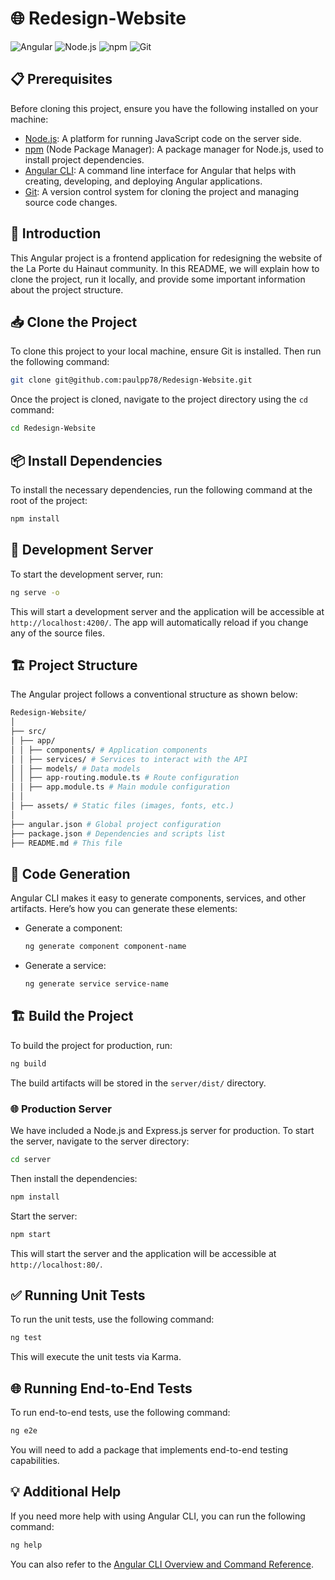 # 🌐 Redesign-Website

![Angular](https://img.shields.io/badge/Angular-DD0031?style=for-the-badge&logo=angular&logoColor=white)
![Node.js](https://img.shields.io/badge/Node.js-43853D?style=for-the-badge&logo=node.js&logoColor=white)
![npm](https://img.shields.io/badge/npm-CB3837?style=for-the-badge&logo=npm&logoColor=white)
![Git](https://img.shields.io/badge/Git-F05032?style=for-the-badge&logo=git&logoColor=white)

## 📋 Prerequisites

Before cloning this project, ensure you have the following installed on your machine:

- [Node.js](https://nodejs.org/): A platform for running JavaScript code on the server side.
- [npm](https://www.npmjs.com/) (Node Package Manager): A package manager for Node.js, used to install project dependencies.
- [Angular CLI](https://angular.io/cli): A command line interface for Angular that helps with creating, developing, and deploying Angular applications.
- [Git](https://git-scm.com/): A version control system for cloning the project and managing source code changes.

## 🚀 Introduction

This Angular project is a frontend application for redesigning the website of the La Porte du Hainaut community. In this README, we will explain how to clone the project, run it locally, and provide some important information about the project structure.

## 📥 Clone the Project

To clone this project to your local machine, ensure Git is installed. Then run the following command:

```bash
git clone git@github.com:paulpp78/Redesign-Website.git
```

Once the project is cloned, navigate to the project directory using the `cd` command:

```bash
cd Redesign-Website
```

## 📦 Install Dependencies

To install the necessary dependencies, run the following command at the root of the project:

```bash
npm install
```

## 🔧 Development Server

To start the development server, run:

```bash
ng serve -o
```

This will start a development server and the application will be accessible at `http://localhost:4200/`. The app will automatically reload if you change any of the source files.

## 🏗️ Project Structure

The Angular project follows a conventional structure as shown below:

```sh
Redesign-Website/
│
├── src/
│ ├── app/
│ │ ├── components/ # Application components
│ │ ├── services/ # Services to interact with the API
│ │ ├── models/ # Data models
│ │ ├── app-routing.module.ts # Route configuration
│ │ ├── app.module.ts # Main module configuration
│ │
│ ├── assets/ # Static files (images, fonts, etc.)
│
├── angular.json # Global project configuration
├── package.json # Dependencies and scripts list
├── README.md # This file
```

## 🔨 Code Generation

Angular CLI makes it easy to generate components, services, and other artifacts. Here’s how you can generate these elements:

- Generate a component:

  ```bash
  ng generate component component-name
  ```

- Generate a service:

  ```bash
  ng generate service service-name
  ```

## 🏗️ Build the Project

To build the project for production, run:

```bash
ng build
```

The build artifacts will be stored in the `server/dist/` directory.

### 🌐 Production Server

We have included a Node.js and Express.js server for production. To start the server, navigate to the server directory:

```bash
cd server
```

Then install the dependencies:

```bash
npm install
```

Start the server:

```bash
npm start
```

This will start the server and the application will be accessible at `http://localhost:80/`.

## ✅ Running Unit Tests

To run the unit tests, use the following command:

```bash
ng test
```

This will execute the unit tests via Karma.

## 🌐 Running End-to-End Tests

To run end-to-end tests, use the following command:

```bash
ng e2e
```

You will need to add a package that implements end-to-end testing capabilities.

## 💡 Additional Help

If you need more help with using Angular CLI, you can run the following command:

```bash
ng help
```

You can also refer to the [Angular CLI Overview and Command Reference](https://angular.io/cli).
